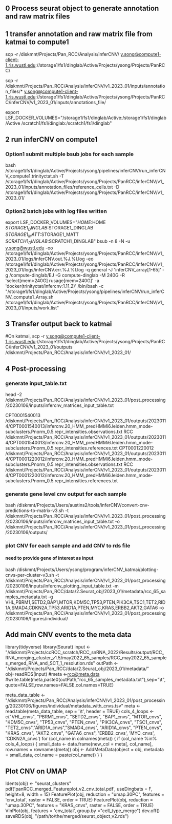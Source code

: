 ## 0 Process seurat object to generate annotation and raw matrix files


## 1 transfer annotation and raw matrix file from katmai to compute1
scp -r /diskmnt/Projects/Pan_RCC/Analysis/inferCNV/ y.song@compute1-client-1.ris.wustl.edu://storage1/fs1/dinglab/Active/Projects/ysong/Projects/PanRCC/

scp -r /diskmnt/Projects/Pan_RCC/Analysis/inferCNV/v1_2023_01/inputs/annotation_files/* y.song@compute1-client-1.ris.wustl.edu://storage1/fs1/dinglab/Active/Projects/ysong/Projects/PanRCC/inferCNV/v1_2023_01/inputs/annotations_file/


export LSF_DOCKER_VOLUMES="/storage1/fs1/dinglab/Active:/storage1/fs1/dinglab/Active /scratch1/fs1/dinglab:/scratch1/fs1/dinglab"

## 2 run inferCNV on compute1

### Option1 submit multiple bsub jobs for each sample
bash /storage1/fs1/dinglab/Active/Projects/ysong/pipelines/inferCNV/run_inferCNV_compute1.trinityctat.sh -T /storage1/fs1/dinglab/Active/Projects/ysong/Projects/PanRCC/inferCNV/v1_2023_01/inputs/annotation_files/reference_cells.txt -D /storage1/fs1/dinglab/Active/Projects/ysong/Projects/PanRCC/inferCNV/v1_2023_01/

### Option2  batch jobs with log files written

export LSF_DOCKER_VOLUMES="$HOME:$HOME $STORAGE1_DINGLAB:$STORAGE1_DINGLAB $STORAGE1_MATT:$STORAGE1_MATT $SCRATCH1_DINGLAB:$SCRATCH1_DINGLAB"
bsub -n 8 -N -u y.song@wustl.edu -oo /storage1/fs1/dinglab/Active/Projects/ysong/Projects/PanRCC/inferCNV/v1_2023_01/logs/inferCNV.out.%J.%I.log -eo /storage1/fs1/dinglab/Active/Projects/ysong/Projects/PanRCC/inferCNV/v1_2023_01/logs/inferCNV.err.%J.%I.log -q general -J 'inferCNV_array[1-65]' -g /compute-dinglab/EJ -G compute-dinglab -M 240G -R 'select[mem>240G] rusage[mem=240G]' -a 'docker(trinityctat/infercnv:1.11.2)' /bin/bash -c "/storage1/fs1/dinglab/Active/Projects/ysong/pipelines/inferCNV/run_inferCNV_compute1_Array.sh /storage1/fs1/dinglab/Active/Projects/ysong/Projects/PanRCC/inferCNV/v1_2023_01/inputs/work.list"

## 3 Transfer output back to katmai

#On katmai,
scp -r y.song@compute1-client-1.ris.wustl.edu://storage1/fs1/dinglab/Active/Projects/ysong/Projects/PanRCC/inferCNV/v1_2023_01/outputs /diskmnt/Projects/Pan_RCC/Analysis/inferCNV/v1_2023_01/

## 4 Post-processing

### generate input_table.txt
head -2 /diskmnt/Projects/Pan_RCC/Analysis/inferCNV/v1_2023_01/post_processing/20230106/inputs/infercnv_matrices_input_table.txt

CPT0001540013	/diskmnt/Projects/Pan_RCC/Analysis/inferCNV/v1_2023_01/outputs/20230114/CPT0001540013/infercnv.20_HMM_predHMMi6.leiden.hmm_mode-subclusters.Pnorm_0.5.repr_intensities.observations.txt	RCC	/diskmnt/Projects/Pan_RCC/Analysis/inferCNV/v1_2023_01/outputs/20230114/CPT0001540013/infercnv.20_HMM_predHMMi6.leiden.hmm_mode-subclusters.Pnorm_0.5.repr_intensities.references.txt
CPT0001220012	/diskmnt/Projects/Pan_RCC/Analysis/inferCNV/v1_2023_01/outputs/20230114/CPT0001220012/infercnv.20_HMM_predHMMi6.leiden.hmm_mode-subclusters.Pnorm_0.5.repr_intensities.observations.txt	RCC	/diskmnt/Projects/Pan_RCC/Analysis/inferCNV/v1_2023_01/outputs/20230114/CPT0001220012/infercnv.20_HMM_predHMMi6.leiden.hmm_mode-subclusters.Pnorm_0.5.repr_intensities.references.txt

### generate gene level cnv output for each sample
bash /diskmnt/Projects/Users/austins2/tools/inferCNV/convert-cnv-predictions-to-matrix-v3.sh -t /diskmnt/Projects/Pan_RCC/Analysis/inferCNV/v1_2023_01/post_processing/20230106/inputs/infercnv_matrices_input_table.txt -o /diskmnt/Projects/Pan_RCC/Analysis/inferCNV/v1_2023_01/post_processing/20230106/outputs/

### plot CNV for each sample and add CNV to rds file

#### need to provide gene of interest as input
bash /diskmnt/Projects/Users/ysong/program/inferCNV_katmai/plotting-cnvs-per-cluster-v3.sh -t /diskmnt/Projects/Pan_RCC/Analysis/inferCNV/v1_2023_01/post_processing/20230106/inputs/infercnv_plotting_input_table.txt -m /diskmnt/Projects/Pan_RCC/data/2.Seurat_obj/2023_01/metadata/rcc_65_samples_metadata.txt -g VHL,PBRM1,SETD2,BAP1,MTOR,KDM5C,TP53,PTEN,PIK3CA,TSC1,TET2,RID1A,SMAD4,CDKN2A,TP53,ARID1A,PTEN,MYC,KRAS,ERBB2,AKT2,GATA6 -o /diskmnt/Projects/Pan_RCC/Analysis/inferCNV/v1_2023_01/post_processing/20230106/figures/individual/

## Add main CNV events to the meta data
library(tidyverse)
library(Seurat)
input <-"/diskmnt/Projects/ccRCC_scratch/RCC_snRNA_2022/Results/output/RCC_RNA_merging_cluster_v1.5/may2022_65_samples/RCC_may2022_65_samples_merged_RNA_and_SCT_1_resolution.rds"
outPath <-"/diskmnt/Projects/Pan_RCC/data/2.Seurat_obj/2023_01/metadata/"
obj=readRDS(input)
#meta <-rcc@meta.data
#write.table(meta,paste0(outPath,"rcc_65_samples_metadata.txt"),sep="\t",quote=FALSE,row.names=FALSE,col.names=TRUE)

meta_data_table <- "/diskmnt/Projects/Pan_RCC/Analysis/inferCNV/v1_2023_01/post_processing/20230106/figures/individual/metadata_with_cnvs.tsv"
meta <- read.table(meta_data_table, sep = '\t', header = TRUE)
cols_4_loops <- c("VHL_cnvs", "PBRM1_cnvs", "SETD2_cnvs", "BAP1_cnvs", "MTOR_cnvs", "KDM5C_cnvs", "TP53_cnvs", "PTEN_cnvs", "PIK3CA_cnvs", "TSC1_cnvs", "TET2_cnvs","ARID1A_cnvs","SMAD4_cnvs", "ARID1A_cnvs", "PTEN_cnvs", "KRAS_cnvs", "AKT2_cnvs", "GATA6_cnvs", 'ERBB2_cnvs', 'MYC_cnvs', 'CDKN2A_cnvs')
for (col_name in colnames(meta)) {
    if (col_name %in% cols_4_loops) {
        small_data <- data.frame(new_col = meta[, col_name], row.names = rownames(meta))
        obj <- AddMetaData(object = obj, metadata = small_data, col.name = paste(col_name))
    }
}
## Plot CNV on UMAP
Idents(obj) <- "seurat_clusters"
pdf('panRCC_merged_Featureplot_v2_cnv_total.pdf', useDingbats = F, height=8, width = 15)
FeaturePlot(obj, reduction = "umap.30PC", features = 'cnv_total', raster = FALSE, order = TRUE)
FeaturePlot(obj, reduction = "umap.30PC", features = "KRAS_cnvs", raster = FALSE, order = TRUE)
VlnPlot(obj, features = 'cnv_total', group.by ="cell_type_merge")
dev.off()
saveRDS(obj, "/path/to/the/merged/seurat_object_v2.rds")

